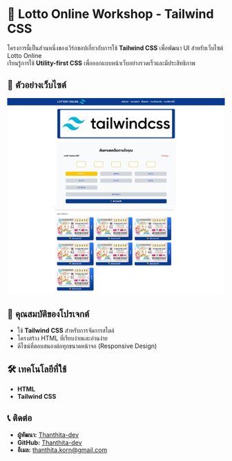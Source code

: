 # 🎨 Lotto Online Workshop - Tailwind CSS

โครงการนี้เป็นส่วนหนึ่งของเวิร์กชอปเกี่ยวกับการใช้ **Tailwind CSS** เพื่อพัฒนา UI สำหรับเว็บไซต์ Lotto Online  
เรียนรู้การใช้ **Utility-first CSS** เพื่อออกแบบหน้าเว็บอย่างรวดเร็วและมีประสิทธิภาพ  

## 📸 ตัวอย่างเว็บไซต์
![ตัวอย่างเว็บไซต์ 1](510b8ec0-686a-4be5-91cf-02935b0dbf96.jpg)
![ตัวอย่างเว็บไซต์ 2](c2564883-b2b0-4fe1-a921-31ce541c1772.jpg)

## 🚀 คุณสมบัติของโปรเจกต์
- ใช้ **Tailwind CSS** สำหรับการจัดการสไตล์  
- โครงสร้าง HTML ที่เรียบง่ายและอ่านง่าย  
- ดีไซน์ที่ตอบสนองต่อทุกขนาดหน้าจอ (Responsive Design)  

## 🛠️ เทคโนโลยีที่ใช้
- **HTML**  
- **Tailwind CSS**

 ## 📞 ติดต่อ
- **ผู้พัฒนา:** [Thanthita-dev](https://github.com/Thanthita-dev)  
- **GitHub:** [Thanthita-dev](https://github.com/Thanthita-dev)  
- **อีเมล:** [thanthita.korn@gmail.com](mailto:thanthita.korn@gmail.com)  


